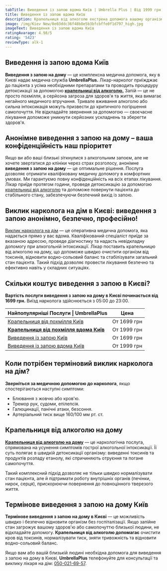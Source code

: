 ```yaml
---
tabTitle: Виведення із запою вдома Київ | Umbrella Plus | Від 1999 грн
title: Виведення із запою вдома Київ
description: Крапельниця від алкоголю екстрена допомога вашому організму
image: /img/Kiev New/0e03ddc36f48b8e5b3bfcbffe0f1d797_high.jpg
imageText: Виведення із запою вдома Київ
ratingAvarage: 4.98/5
rating: '5423'
reviewType: alk-1
---
```


## Виведення із запою вдома Київ

**Виведення з запою на дому** — це комплексна медична допомога, яку в Києві надає медична служба **UmbrellaPlus.** Лікар-нарколог приїжджає до пацієнта з усіма необхідними препаратами та проводить процедуру детоксикації за допомогою **[крапельниці від алкоголю.](https://umbrella-plus.com.ua/uk/kiev/kapelnica_ot_alkogola_kiev/)** Запій — це не просто похмілля, а серйозна загроза для здоров'я та життя, яка вимагає негайного медичного втручання. Тривале вживання алкоголю або сильна інтоксикація можуть призвести до критичного погіршення самопочуття. Не відкладайте звернення за допомогою — своєчасне лікування допоможе уникнути серйозних ускладнень та зберегти здоров'я.

## Анонімне виведення з запою на дому – ваша конфіденційність наш пріоритет

Якщо ви або ваші близькі зіткнулися з алкогольним запоєм, але не хочете звертатися до клініки через страх розголосу, анонімне **виведення з запою на дому** — це оптимальне рішення. Послуга дозволяє отримати кваліфіковану медичну допомогу в комфортних умовах. Ми гарантуємо повну конфіденційність на всіх етапах лікування. Лікар приїде протягом години, проведе детоксикацію за допомогою [крапельниці від алкоголю](https://umbrella-plus.com.ua/uk/kiev/kapelnica_ot_alkogola_kiev/) та допоможе повернути пацієнта до стабільного стану, забезпечуючи безпечний вихід із запою.

## Виклик нарколога на дім в Києві: виведення з запою анонімно, безпечно, професійно!

[Виклик нарколога на дім](https://umbrella-plus.com.ua/uk/kiev/kapelnica_ot_alkogola_na_dom_kiev/) — це оперативна медична допомога, яка надається прямо у вас вдома. Кваліфікований спеціаліст приїде за вказаною адресою, проведе діагностику та надасть невідкладну допомогу при алкогольній інтоксикації. Лікар поставить крапельницю від алкоголю на дому, що допоможе швидко очистити організм від токсинів, відновити водно-сольовий баланс та стабілізувати загальний стан пацієнта. Такий підхід дозволяє провести лікування безпечно та ефективно навіть у складних ситуаціях.

## Скільки коштує виведення з запою в Києві?

**Вартість послуги виведення з запою на дому в Києві починається від 1699 грн.** Виїзд нарколога здійснюється з 05:00 до 23:00.

| Найпопулярніші Послуги \| UmbrellaPlus                                                   | Цена        |
| ---------------------------------------------------------------------------------------- | ----------- |
| [Крапельниця від похмілля Київ](Kapelnica_ot_alkogola_kiev)                              | От 1699 грн |
| **[Крапельниця від похмілля вдома Київ](Kapelnica_ot_alkogola_na_dom_kiev)**             | От 1999 грн |
| [Виведення із запою Київ](https://umbrella-plus.com.ua/uk/kiev/vivod-iz-zapoia-kiev-ua/) | От 1699 грн |
| [Виведення із запою вдома Київ](Vivod-iz-zapoia-na-domy-kiev-ua)                         | От 1999 грн |

## Коли потрібен терміновий виклик нарколога на дім?

**Зверніться за медичною допомогою до нарколога**, якщо спостерігаються наступні симптоми:

* Блювання з жовчю або кров'ю.
* Тремор рук, судоми, епілепсія.
* Галюцинації, панічні атаки, безсоння.
* Артеріальний тиск вище 160/100 мм рт. ст.

## Крапельниця від алкоголю на дому

**[Крапельниця від алкоголю на дому](https://umbrella-plus.com.ua/uk/kiev/kapelnica_ot_alkogola_na_dom_kiev/)** — це наркологічна послуга, спрямована на усунення симптомів гострої алкогольної інтоксикації. Її суть полягає в швидкій детоксикації організму: виведенні токсинів та продуктів розпаду етанолу, які спричиняють отруєння та погане самопочуття.

Такий комплексний підхід дозволяє не тільки швидко нормалізувати стан пацієнта, але й підтримати роботу внутрішніх органів (печінки, нирок, серця), прискорюючи повернення до повноцінного тверезого життя.

## Термінове виведення з запою на дому Київ

**Термінове виведення з запою на дому в Києві** — це можливість швидко і безпечно відновити організм без госпіталізації. Якщо запійне стан загрожує вашому здоров'ю або самопочуттю близької людини, не відкладайте допомогу. **Крапельниця від алкоголю допомагає** очистити кров від токсинів, нормалізувати тиск, зняти тривожність та відновити водно-сольовий баланс.

Якщо вам або вашій близькій людині необхідна допомога для виведення з запою на дому в Києві, **UmbrellaPlus** телефонуйте для консультації та виклику лікаря на дім: [050-021-69-57](tel:0500216957).
